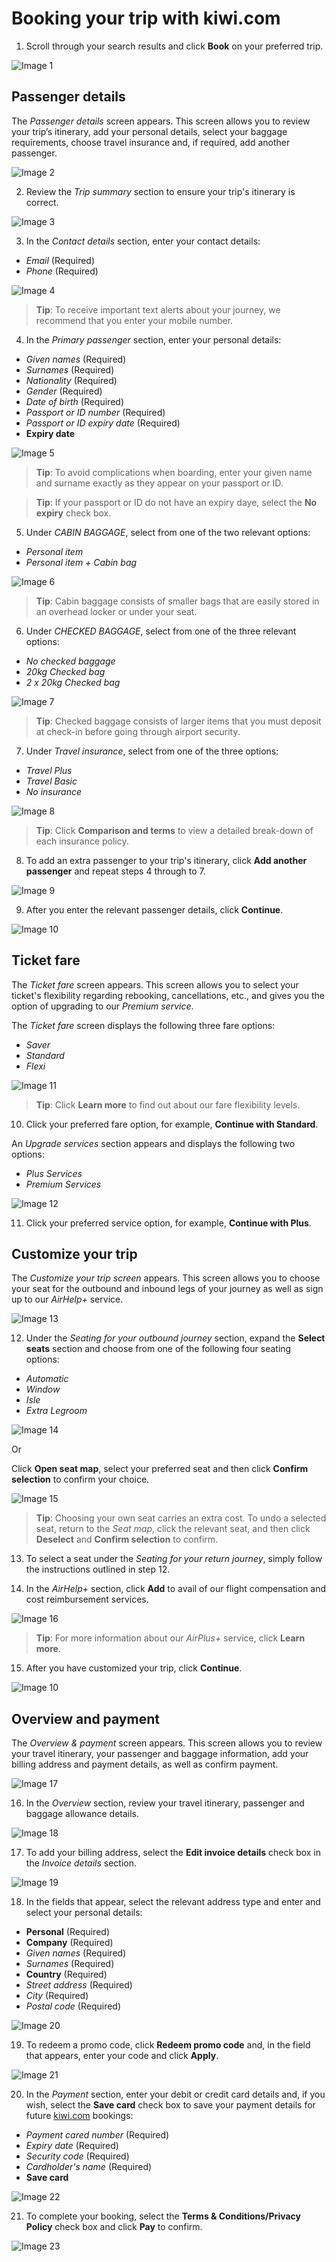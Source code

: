 # Booking your trip with kiwi.com

1.	Scroll through your search results and click **Book** on your preferred trip.

![Image 1](https://user-images.githubusercontent.com/57447158/88820074-20f45c00-d1c1-11ea-9546-5b85e39373d7.png)

## Passenger details

The _Passenger details_ screen appears. This screen allows you to review your trip’s itinerary, add your personal details, select your baggage requirements, choose travel insurance and, if required, add another passenger. 

![Image 2](https://user-images.githubusercontent.com/57447158/88930957-7d688180-d27c-11ea-97c3-414ece8fe7a5.png)

2.	Review the _Trip summary_ section to ensure your trip's itinerary is correct.

![Image 3](https://user-images.githubusercontent.com/57447158/88820079-22258900-d1c1-11ea-8244-a89b85414e0a.png)

3.	In the _Contact details_ section, enter your contact details:
* _Email_ (Required)
* _Phone_ (Required)

![Image 4](https://user-images.githubusercontent.com/57447158/88820083-22be1f80-d1c1-11ea-94c1-7ac92d7e07c4.png)

> **Tip**: To receive important text alerts about your journey, we recommend that you enter your mobile number.

4.	In the _Primary passenger_ section, enter your personal details:
* _Given names_ (Required)
* _Surnames_ (Required)
* _Nationality_ (Required)
* _Gender_ (Required)
* _Date of birth_ (Required)
* _Passport or ID number_ (Required)
* _Passport or ID expiry date_ (Required)
* **Expiry date**

![Image 5](https://user-images.githubusercontent.com/57447158/88820032-18038a80-d1c1-11ea-96d5-c7e49b5fa418.png)

> **Tip**: To avoid complications when boarding, enter your given name and surname exactly as they appear on your passport or ID.

> **Tip**: If your passport or ID do not have an expiry daye, select the **No expiry** check box.

5.	Under _CABIN BAGGAGE_, select from one of the two relevant options:
* _Personal item_
* _Personal item + Cabin bag_

![Image 6](https://user-images.githubusercontent.com/57447158/88820037-189c2100-d1c1-11ea-9586-e03137c7a56e.png)

> **Tip**: Cabin baggage consists of smaller bags that are easily stored in an overhead locker or under your seat.

6.	Under _CHECKED BAGGAGE_, select from one of the three relevant options:
* _No checked baggage_
* _20kg Checked bag_
* _2 x 20kg Checked bag_

![Image 7](https://user-images.githubusercontent.com/57447158/88820039-189c2100-d1c1-11ea-9f32-73e87bae89f2.png)

> **Tip**: Checked baggage consists of larger items that you must deposit at check-in before going through airport security. 

7.	Under _Travel insurance_, select from one of the three options:
*	_Travel Plus_
*	_Travel Basic_
*	_No insurance_

![Image 8](https://user-images.githubusercontent.com/57447158/88820044-1934b780-d1c1-11ea-84c9-37aae62bfadd.png)

> **Tip**: Click **Comparison and terms** to view a detailed break-down of each insurance policy.

8.	To add an extra passenger to your trip's itinerary, click **Add another passenger** and repeat steps 4 through to 7.

![Image 9](https://user-images.githubusercontent.com/57447158/88933878-3d0b0280-d280-11ea-93b1-d1ce1835e8f5.png)

9.	After you enter the relevant passenger details, click **Continue**.

   ![Image 10](https://user-images.githubusercontent.com/57447158/88933164-5495bb80-d27f-11ea-8965-91561084cba8.png)

## Ticket fare

The _Ticket fare_ screen appears. This screen allows you to select your ticket's flexibility regarding rebooking, cancellations, etc., and gives you the option of upgrading to our _Premium service_.   

The _Ticket fare_ screen displays the following three fare options:
*	_Saver_  
*	_Standard_ 
*	_Flexi_ 

![Image 11](https://user-images.githubusercontent.com/57447158/88820048-1a65e480-d1c1-11ea-8a23-ade2bf6fe1df.png)

> **Tip**: Click **Learn more** to find out about our fare flexibility levels.

10.	Click your preferred fare option, for example, **Continue with Standard**.

An _Upgrade services_ section appears and displays the following two options:
*	_Plus Services_
*	_Premium Services_

![Image 12](https://user-images.githubusercontent.com/57447158/88820049-1afe7b00-d1c1-11ea-986e-a764f82398b2.png)

11.	Click your preferred service option, for example, **Continue with Plus**. 

## Customize your trip

The _Customize your trip screen_ appears. This screen allows you to choose your seat for the outbound and inbound legs of your journey as well as sign up to our _AirHelp+_ service. 

![Image 13](https://user-images.githubusercontent.com/57447158/88918826-6751c580-d26a-11ea-8e58-db44744e3299.png)

12.	Under the _Seating for your outbound journey_ section, expand the **Select seats** section and choose from one of the following four seating options:
*	_Automatic_
*	_Window_
*	_Isle_
*	_Extra Legroom_

![Image 14](https://user-images.githubusercontent.com/57447158/88820051-1b971180-d1c1-11ea-8f95-05938e9004f0.png)

Or

Click **Open seat map**, select your preferred seat and then click **Confirm selection** to confirm your choice.

![Image 15](https://user-images.githubusercontent.com/57447158/88919802-0aefa580-d26c-11ea-8a67-80035609ef42.png)

> **Tip**: Choosing your own seat carries an extra cost. To undo a selected seat, return to the _Seat map_, click the relevant seat, and then click **Deselect** and **Confirm selection** to confirm. 

13.	To select a seat under the _Seating for your return journey_, simply follow the instructions outlined in step 12.

14.	In the _AirHelp+_ section, click **Add** to avail of our flight compensation and cost reimbursement services. 

![Image 16](https://user-images.githubusercontent.com/57447158/88820057-1cc83e80-d1c1-11ea-8011-190e646d712a.png)

> **Tip**: For more information about our _AirPlus+_ service, click **Learn more**.

15.	After you have customized your trip, click **Continue**.

![Image 10](https://user-images.githubusercontent.com/57447158/88932287-2a8fc980-d27e-11ea-8aab-60967b34f4e6.png)

## Overview and payment

The _Overview & payment_ screen appears. This screen allows you to review your travel itinerary, your passenger and baggage information, add your billing address and payment details, as well as confirm payment.        

![Image 17](https://user-images.githubusercontent.com/57447158/88925786-4e9add00-d275-11ea-9a3c-6064f382b8e5.png)

16.	In the _Overview_ section, review your travel itinerary, passenger and baggage allowance details.

![Image 18](https://user-images.githubusercontent.com/57447158/88820060-1df96b80-d1c1-11ea-926f-b72afbd9c336.png)

17.	To add your billing address, select the **Edit invoice details** check box in the _Invoice details_ section.

![Image 19](https://user-images.githubusercontent.com/57447158/88820062-1df96b80-d1c1-11ea-8d9d-229b542809a4.png)

18.	In the fields that appear, select the relevant address type and enter and select your personal details:
* **Personal** (Required)
* **Company** (Required)
* _Given names_ (Required)
* _Surnames_ (Required)
* **Country** (Required)
* _Street address_ (Required)
* _City_ (Required)
* _Postal code_ (Required)

![Image 20](https://user-images.githubusercontent.com/57447158/88820064-1e920200-d1c1-11ea-880e-e1683937da30.png)

19.	To redeem a promo code, click **Redeem promo code** and, in the field that appears, enter your code and click **Apply**. 

![Image 21](https://user-images.githubusercontent.com/57447158/88820068-1f2a9880-d1c1-11ea-841a-94c49ba2f6fd.png)

20.	In the _Payment_ section, enter your debit or credit card details and, if you wish, select the **Save card** check box to save your payment details for future [kiwi.com](https://www.kiwi.com/ie/landing/-/-/anytime/anytime) bookings:
* _Payment cared number_ (Required)
* _Expiry date_ (Required)
* _Security code_ (Required)
* _Cardholder's name_ (Required)
* **Save card**

![Image 22](https://user-images.githubusercontent.com/57447158/88820070-1fc32f00-d1c1-11ea-9694-6825f2eef444.png)

21.	To complete your booking, select the **Terms & Conditions/Privacy Policy** check box and click **Pay** to confirm.

![Image 23](https://user-images.githubusercontent.com/57447158/88820072-205bc580-d1c1-11ea-812e-306fc19b7802.png)
